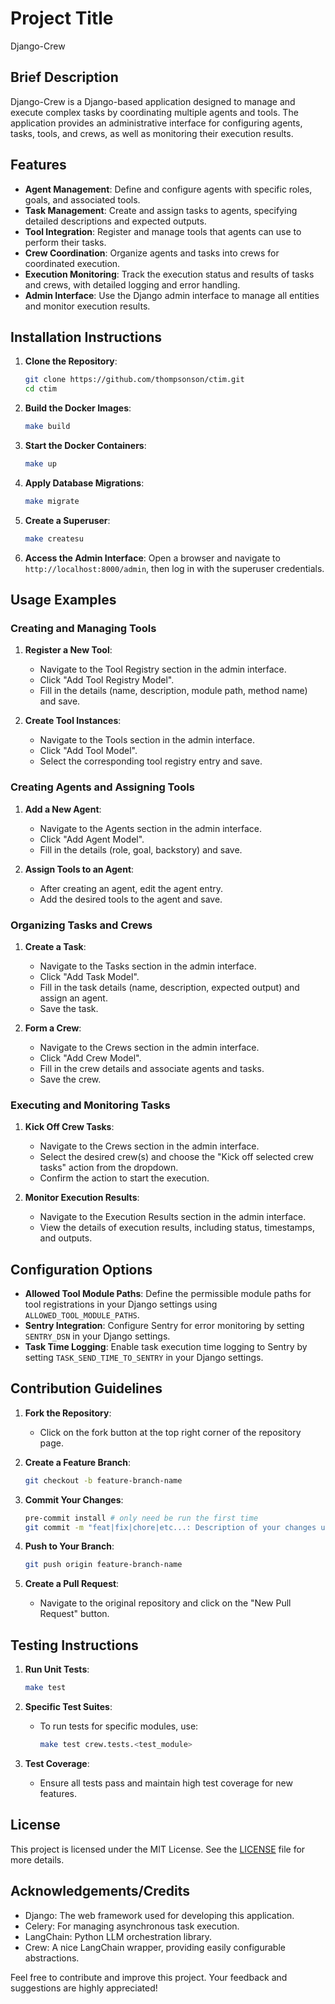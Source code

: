 # Project Title

Django-Crew

## Brief Description

Django-Crew is a Django-based application designed to manage and execute complex tasks by coordinating multiple agents and tools. The application provides an administrative interface for configuring agents, tasks, tools, and crews, as well as monitoring their execution results.

## Features

- **Agent Management**: Define and configure agents with specific roles, goals, and associated tools.
- **Task Management**: Create and assign tasks to agents, specifying detailed descriptions and expected outputs.
- **Tool Integration**: Register and manage tools that agents can use to perform their tasks.
- **Crew Coordination**: Organize agents and tasks into crews for coordinated execution.
- **Execution Monitoring**: Track the execution status and results of tasks and crews, with detailed logging and error handling.
- **Admin Interface**: Use the Django admin interface to manage all entities and monitor execution results.

## Installation Instructions

1. **Clone the Repository**:
   ```sh
   git clone https://github.com/thompsonson/ctim.git
   cd ctim
   ```

2. **Build the Docker Images**:
   ```sh
   make build
   ```

3. **Start the Docker Containers**:
   ```sh
   make up
   ```

4. **Apply Database Migrations**:
   ```sh
   make migrate
   ```

5. **Create a Superuser**:
   ```sh
   make createsu
   ```

6. **Access the Admin Interface**:
   Open a browser and navigate to `http://localhost:8000/admin`, then log in with the superuser credentials.

## Usage Examples

### Creating and Managing Tools

1. **Register a New Tool**:
   - Navigate to the Tool Registry section in the admin interface.
   - Click "Add Tool Registry Model".
   - Fill in the details (name, description, module path, method name) and save.

2. **Create Tool Instances**:
   - Navigate to the Tools section in the admin interface.
   - Click "Add Tool Model".
   - Select the corresponding tool registry entry and save.

### Creating Agents and Assigning Tools

1. **Add a New Agent**:
   - Navigate to the Agents section in the admin interface.
   - Click "Add Agent Model".
   - Fill in the details (role, goal, backstory) and save.

2. **Assign Tools to an Agent**:
   - After creating an agent, edit the agent entry.
   - Add the desired tools to the agent and save.

### Organizing Tasks and Crews

1. **Create a Task**:
   - Navigate to the Tasks section in the admin interface.
   - Click "Add Task Model".
   - Fill in the task details (name, description, expected output) and assign an agent.
   - Save the task.

2. **Form a Crew**:
   - Navigate to the Crews section in the admin interface.
   - Click "Add Crew Model".
   - Fill in the crew details and associate agents and tasks.
   - Save the crew.

### Executing and Monitoring Tasks

1. **Kick Off Crew Tasks**:
   - Navigate to the Crews section in the admin interface.
   - Select the desired crew(s) and choose the "Kick off selected crew tasks" action from the dropdown.
   - Confirm the action to start the execution.

2. **Monitor Execution Results**:
   - Navigate to the Execution Results section in the admin interface.
   - View the details of execution results, including status, timestamps, and outputs.

## Configuration Options

- **Allowed Tool Module Paths**: Define the permissible module paths for tool registrations in your Django settings using `ALLOWED_TOOL_MODULE_PATHS`.
- **Sentry Integration**: Configure Sentry for error monitoring by setting `SENTRY_DSN` in your Django settings.
- **Task Time Logging**: Enable task execution time logging to Sentry by setting `TASK_SEND_TIME_TO_SENTRY` in your Django settings.

## Contribution Guidelines

1. **Fork the Repository**:
   - Click on the fork button at the top right corner of the repository page.

2. **Create a Feature Branch**:
   ```sh
   git checkout -b feature-branch-name
   ```

3. **Commit Your Changes**:
   ```sh
   pre-commit install # only need be run the first time
   git commit -m "feat|fix|chore|etc...: Description of your changes using conventional commit descriptions"
   ```

4. **Push to Your Branch**:
   ```sh
   git push origin feature-branch-name
   ```

5. **Create a Pull Request**:
   - Navigate to the original repository and click on the "New Pull Request" button.

## Testing Instructions

1. **Run Unit Tests**:
   ```sh
   make test
   ```

2. **Specific Test Suites**:
   - To run tests for specific modules, use:
     ```sh
     make test crew.tests.<test_module>
     ```

3. **Test Coverage**:
   - Ensure all tests pass and maintain high test coverage for new features.

## License

This project is licensed under the MIT License. See the [LICENSE](LICENSE) file for more details.

## Acknowledgements/Credits

- Django: The web framework used for developing this application.
- Celery: For managing asynchronous task execution.
- LangChain: Python LLM orchestration library.
- Crew: A nice LangChain wrapper, providing easily configurable abstractions.

Feel free to contribute and improve this project. Your feedback and suggestions are highly appreciated!
